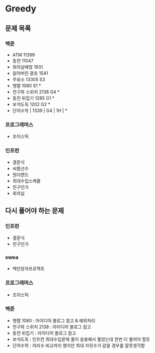 # Greedy

## 문제 목록

### 백준

- ATM 11399
- 동전 11047
- 회의실배정 1931
- 잃어버린 괄호 1541
- 주유소 13305 S3
- 행렬 1080 S1 *
- 전구와 스위치 2138 G4 *
- 동전 뒤집기 1285 G1 *
- 보석도둑 1202 G2 *
- 단어수학 | 1339 | G4 | 1H | *

### 프로그래머스

- 조이스틱

### 인프런

- 결혼식
- 씨름선수
- 원더랜드
- 최대수입스케줄
- 친구인가
- 회의실

## 다시 풀어야 하는 문제

### 인프런

- 결혼식
- 친구인가

### swea

- 백만장자프로젝트

### 프로그래머스

- 조이스틱

### 백준

- 행렬 1080 : 아이디어 블로그 참고 & 예외처리
- 전구와 스위치 2138 : 아이디어 블로그 참고
- 동전 뒤집기 : 아이디어 블로그 참고
- 보석도둑 : 인프런 최대수입문제 풀이 응용해서 풀었는데 한번 더 풀어야 할듯
- 단어수학 : 자리수 비교까지 했지만 최대 자릿수가 같을 경우를 잘못생각함